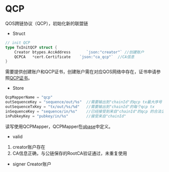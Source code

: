 # QCP

QOS跨链协议（QCP），初始化新的联盟链

* Struct
```go
// init QCP
type TxInitQCP struct {
	Creator btypes.AccAddress       `json:"creator"` //创建账户
	QCPCA   *cert.Certificate    `json:"ca_qcp"`  //CA信息
}
```

需要提供创建账户和QCP证书，创建账户需在对应QOS网络中存在，证书申请参照[QCP证书](ca.md#QCP)。

* Store
```go
QcpMapperName = "qcp"
outSequenceKey = "sequence/out/%s"  //需要输出到"chainId"的qcp tx最大序号
outSequenceTxKey = "tx/out/%s/%d"   //需要输出到"chainId"的每个qcp tx
inSequenceKey = "sequence/in/%s"    //已经接受到来自"chainId"的qcp 的合法公钥tx最大序号
inPubkeyKey = "pubkey/in/%s"        //接受来自"chainId"
```

读写使用QCPMapper，QCPMapper在[qbase]("https://www.github.com/QOSGroup/qbase")中定义。

* valid
1. creator账户存在
2. CA信息正确，与公链保存的RootCA验证通过，未重复使用

* signer
Creator账户
